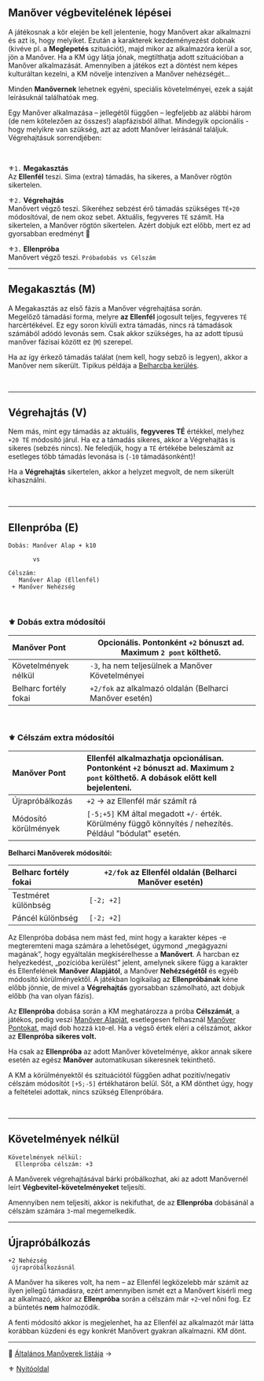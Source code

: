 ## Manőver végbevitelének lépései

A játékosnak a kör elején be kell jelentenie, hogy Manővert akar alkalmazni és azt is, hogy melyiket. Ezután a karakterek kezdeményezést dobnak (kivéve pl. a **Meglepetés** szituációt), majd mikor az alkalmazóra kerül a sor, jön a Manőver. Ha a KM úgy látja jónak, megtilthatja adott szituációban a Manőver alkalmazását. Amennyiben a játékos ezt a döntést nem képes kulturáltan kezelni, a KM növelje intenzíven a Manőver nehézségét...

Minden **Manővernek** lehetnek egyéni, speciális követelményei, ezek a saját leírásuknál találhatóak meg.

Egy Manőver alkalmazása – jellegétől függően – legfeljebb az alábbi három (de nem kötelezően az összes!) alapfázisból állhat. Mindegyik opcionális - hogy melyikre van szükség, azt az adott Manőver leírásánál találjuk. Végrehajtásuk sorrendjében:

<br />

⚜️`1.` **Megakasztás**\
Az **Ellenfél** teszi. Sima (extra) támadás, ha sikeres, a Manőver rögtön sikertelen.

⚜️`2.` **Végrehajtás**\
Manővert végző teszi. Sikeréhez sebzést érő támadás szükséges `TÉ+20` módosítóval, de nem okoz sebet. Aktuális, fegyveres `TÉ` számít. Ha sikertelen, a Manőver rögtön sikertelen.
Azért dobjuk ezt előbb, mert ez ad gyorsabban eredményt 🔆

⚜️`3.` **Ellenpróba**\
Manővert végző teszi. `Próbadobás vs Célszám`

---
## Megakasztás (M)

A Megakasztás az első fázis a Manőver végrehajtása során.\
Megelőző támadási forma, melyre **az Ellenfél** jogosult teljes, fegyveres `TÉ` harcértékével. Ez egy soron kívüli extra támadás, nincs rá támadások számából adódó levonás sem. Csak akkor szükséges, ha az adott típusú manőver fázisai között ez (`M`) szerepel.

Ha az így érkező támadás találat (nem kell, hogy sebző is legyen), akkor a Manőver nem sikerült. Tipikus példája a [Belharcba kerülés](066_05_altalanos_manoverek.md#belharcba-kerülés).

<br />

---
## Végrehajtás (V)

Nem más, mint egy támadás az aktuális, **fegyveres TÉ** értékkel, melyhez `+20 TÉ` módosító járul. Ha ez a támadás sikeres, akkor a Végrehajtás is sikeres (sebzés nincs). Ne feledjük, hogy a `TÉ` értékébe beleszámít az esetleges több támadás levonása is (`-10` támadásonként)!

Ha a **Végrehajtás** sikertelen, akkor a helyzet megvolt, de nem sikerült kihasználni. 

<br />

---
## Ellenpróba (E)

```
Dobás: Manőver Alap + k10

       vs
       
Célszám:
   Manőver Alap (Ellenfél)
 + Manőver Nehézség       
```

<br />

### ⚜️ Dobás extra módosítói

| Manőver Pont          | Opcionális. Pontonként `+2` bónuszt ad. Maximum `2 pont` költhető. |
|:--------------------- | ------------------------------------------------------------------ | 
| Követelmények nélkül  | `-3`, ha nem teljesülnek a Manőver Követelményei                   |
| Belharc fortély fokai | `+2/fok` az alkalmazó oldalán (Belharci Manőver esetén)            |
<br />

### ⚜️ Célszám extra módosítói

| Manőver Pont         | Ellenfél alkalmazhatja opcionálisan. Pontonként `+2` bónuszt ad. Maximum `2 pont` költhető. A dobások előtt kell bejelenteni. |
|:-------------------- | :---------------------------------------------------------------------------------------------------------------------------- |
| Újrapróbálkozás      | `+2` → az Ellenfél már számít rá                                                                                              |
| Módosító körülmények | `[-5;+5]` KM által megadott `+/-` érték. Körülmény függő könnyítés / nehezítés. Például "bódulat" esetén.                     |

**Belharci Manőverek módosítói:**

| Belharc fortély fokai | `+2/fok` az Ellenfél oldalán (Belharci Manőver esetén) |
|:--------------------- | ------------------------------------------------------ |
| Testméret különbség   | `[-2; +2]`                                             |
| Páncél különbség      | `[-2; +2]`                                             |

Az Ellenpróba dobása nem mást fed, mint hogy a karakter képes -e megteremteni maga számára a lehetőséget, úgymond „megágyazni magának”, hogy egyáltalán megkísérelhesse a **Manővert**. A harcban ez helyezkedést, „pozícióba kerülést” jelent, amelynek sikere függ a karakter és Ellenfelének **Manőver Alapjától**, a Manőver **Nehézségétől** és egyéb módosító körülményektől. A játékban logikailag az **Ellenpróbának** kéne előbb jönnie, de mivel a **Végrehajtás** gyorsabban számolható, azt dobjuk előbb (ha van olyan fázis).

Az **Ellenpróba** dobása során a KM meghatározza a próba **Célszámát**, a játékos, pedig veszi [Manőver Alapját](066_01_manover_alap.md), esetlegesen felhasznál [Manőver Pontokat](066_02_manover_pontok.md), majd dob hozzá `k10`-el. Ha a végső érték eléri a célszámot, akkor az **Ellenpróba** **sikeres volt.**

Ha csak az **Ellenpróba** az adott Manőver követelménye, akkor annak sikere esetén az egész **Manőver** automatikusan sikeresnek tekinthető.

A KM a körülményektől és szituációtól függően adhat pozitív/negatív célszám módosítót `[+5;-5]` értékhatáron belül. Sőt, a KM dönthet úgy, hogy a feltételei adottak, nincs szükség Ellenpróbára.

<br />

---
## Követelmények nélkül

```
Követelmények nélkül:
  Ellenpróba célszám: +3
```

A Manőverek végrehajtásával bárki próbálkozhat, aki az adott Manővernél leírt **Végbevitel-követelményeket** teljesíti.

Amennyiben nem teljesíti, akkor is nekifuthat, de az **Ellenpróba** dobásánál a célszám számára `3`-mal megemelkedik.

---
## Újrapróbálkozás

```
+2 Nehézség
 újrapróbálkozásnál
```

A Manőver ha sikeres volt, ha nem – az Ellenfél legközelebb már számít az ilyen jellegű támadásra, ezért amennyiben ismét ezt a Manővert kísérli meg az alkalmazó, akkor az **Ellenpróba** során a célszám már `+2`-vel nőni fog. Ez a büntetés **nem** halmozódik.

A fenti módosító akkor is megjelenhet, ha az Ellenfél az alkalmazót már látta korábban küzdeni és egy konkrét Manővert gyakran alkalmazni. KM dönt.

---

🔗 [Általános Manőverek listája](066_05_altalanos_manoverek.md) →

⚜️ [Nyitóoldal](start.md#6-harcrendszer-%EF%B8%8F)
